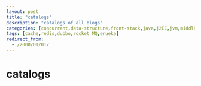 ```yaml
---
layout: post
title: "catalogs"
description: "catalogs of all blogs"
categories: [concurrent,data-structure,front-stack,java,j2EE,jvm,middle-aware,service,Spring-Cloud,Spring-stack,Spring-Boot]
tags: [cache,redis,dubbo,rocket MQ,erueka]
redirect_from:
  - /2000/01/01/
---
```




# catalogs